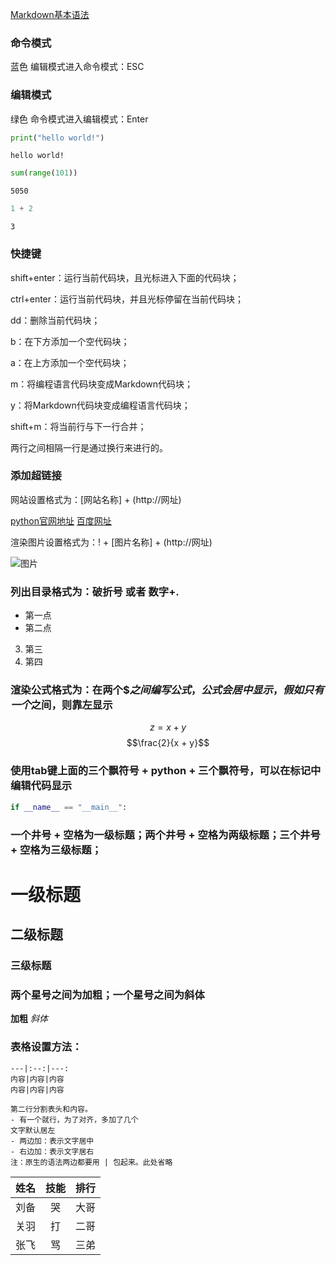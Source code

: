 [Markdown基本语法](https://www.jianshu.com/p/191d1e21f7ed/)

### 命令模式 
蓝色 编辑模式进入命令模式：ESC

### 编辑模式
绿色 命令模式进入编辑模式：Enter


```python
print("hello world!")
```

    hello world!
    


```python
sum(range(101))
```




    5050




```python
1 + 2
```




    3



### 快捷键

shift+enter：运行当前代码块，且光标进入下面的代码块；

ctrl+enter：运行当前代码块，并且光标停留在当前代码块；

dd：删除当前代码块；

b：在下方添加一个空代码块；

a：在上方添加一个空代码块；

m：将编程语言代码块变成Markdown代码块；

y：将Markdown代码块变成编程语言代码块；

shift+m：将当前行与下一行合并；

两行之间相隔一行是通过换行来进行的。

### 添加超链接 

网站设置格式为：[网站名称] + (http://网址)

[python官网地址](http://www.python.org/)
[百度网址](http://www.baidu.com)

渲染图片设置格式为：! + [图片名称] + (http://网址)

![图片](https://ss1.bdstatic.com/70cFvXSh_Q1YnxGkpoWK1HF6hhy/it/u=1965980779,135999522&fm=26&gp=0.jpg)

### 列出目录格式为：破折号 或者 数字+.

- 第一点
- 第二点
3. 第三
4. 第四


### 渲染公式格式为：在两个$$之间编写公式，公式会居中显示，假如只有一个$之间，则靠左显示

$$z = x + y$$
$$\frac{2}{x + y}$$

### 使用tab键上面的三个飘符号 + python + 三个飘符号，可以在标记中编辑代码显示

```python
if __name__ == "__main__":
```

### 一个井号 + 空格为一级标题；两个井号 + 空格为两级标题；三个井号 + 空格为三级标题；

# 一级标题   
## 二级标题 
### 三级标题 

### 两个星号之间为加粗；一个星号之间为斜体

**加粗**
*斜体* 

### 表格设置方法：
```表头|表头|表头
---|:--:|---:
内容|内容|内容
内容|内容|内容

第二行分割表头和内容。
- 有一个就行，为了对齐，多加了几个
文字默认居左
- 两边加：表示文字居中
- 右边加：表示文字居右
注：原生的语法两边都要用 | 包起来。此处省略
```

姓名|技能|排行
--|:--:|--:
刘备|哭|大哥
关羽|打|二哥
张飞|骂|三弟
